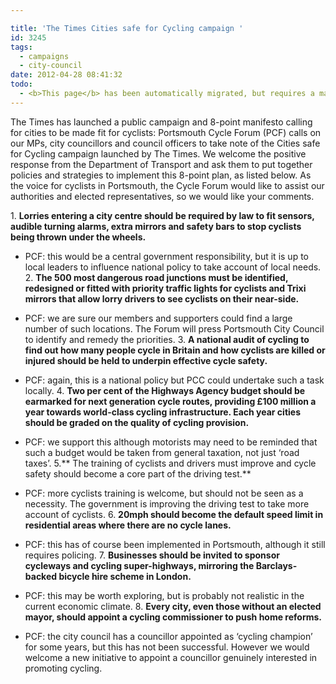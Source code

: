 ```yaml
---

title: 'The Times Cities safe for Cycling campaign '
id: 3245
tags:
  - campaigns
  - city-council
date: 2012-04-28 08:41:32
todo:
  - <b>This page</b> has been automatically migrated, but requires a manual check-&amp;-tune to ensure the format and links all work as expected.
---
```


The Times has launched a public campaign and 8-point manifesto calling for cities to be made fit for cyclists:
Portsmouth Cycle Forum (PCF) calls on our MPs, city councillors and council officers to take note of the Cities safe for Cycling campaign launched by The Times. We welcome the positive response from the Department of Transport and ask them to put together policies and strategies to implement this 8-point plan, as listed below. As the voice for cyclists in Portsmouth, the Cycle Forum would like to assist our authorities and elected representatives, so we would like your comments.

1\. **Lorries entering a city centre should be required by law to fit sensors, audible turning alarms, extra mirrors and safety bars to stop cyclists being thrown under the wheels.**

*   PCF: this would be a central government responsibility, but it is up to local leaders to influence national policy to take account of local needs.
2\. **The 500 most dangerous road junctions must be identified, redesigned or fitted with priority traffic lights for cyclists and Trixi mirrors that allow lorry drivers to see cyclists on their near-side.**

*   PCF: we are sure our members and supporters could find a large number of such locations. The Forum will press Portsmouth City Council to identify and remedy the priorities.
3\. **A national audit of cycling to find out how many people cycle in Britain and how cyclists are killed or injured should be held to underpin effective cycle safety.**

*   PCF: again, this is a national policy but PCC could undertake such a task locally.
4\. **Two per cent of the Highways Agency budget should be earmarked for next generation cycle routes, providing £100 million a year towards world-class cycling infrastructure. Each year cities should be graded on the quality of cycling provision.**

*   PCF: we support this although motorists may need to be reminded that such a budget would be taken from general taxation, not just ‘road taxes’.
5.** The training of cyclists and drivers must improve and cycle safety should become a core part of the driving test.**

*   PCF: more cyclists training is welcome, but should not be seen as a necessity. The government is improving the driving test to take more account of cyclists.
6\. **20mph should become the default speed limit in residential areas where there are no cycle lanes.**

*   PCF: this has of course been implemented in Portsmouth, although it still requires policing.
7\. **Businesses should be invited to sponsor cycleways and cycling super-highways, mirroring the Barclays-backed bicycle hire scheme in London.**

*   PCF: this may be worth exploring, but is probably not realistic in the current economic climate.
8\. **Every city, even those without an elected mayor, should appoint a cycling commissioner to push home reforms.**

*   PCF: the city council has a councillor appointed as ‘cycling champion’ for some years, but this has not been successful. However we would welcome a new initiative to appoint a councillor genuinely interested in promoting cycling.